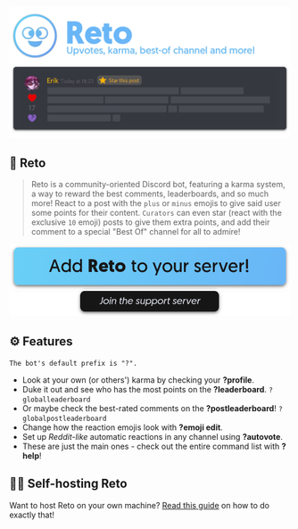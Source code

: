 ![Reto cover](assets/promo-reto.png)

## 🤖 Reto
> Reto is a community-oriented Discord bot, featuring a karma system, a way to reward the best comments, leaderboards, and so much more! React to a post with the `plus` or `minus` emojis to give said user some points for their content. `Curators` can even star (react with the exclusive `10` emoji) posts to give them extra points, and add their comment to a special "Best Of" channel for all to admire!

[![Add Reto](assets/add-reto.png)](https://discordapp.com/api/oauth2/authorize?client_id=591466921812164608&permissions=1342449744&scope=bot)
[![Join Server](assets/join-server.png)](https://discord.gg/RAwfrty)

## ⚙️ Features
`The bot's default prefix is "?".`
- Look at your own (or others') karma by checking your **?profile**.
- Duke it out and see who has the most points on the **?leaderboard**. `?globalleaderboard`
- Or maybe check the best-rated comments on the **?postleaderboard**!  `?globalpostleaderboard`
- Change how the reaction emojis look with **?emoji edit**.
- Set up _Reddit-like_ automatic reactions in any channel using **?autovote**.
- These are just the main ones - check out the entire command list with **?help**!

## 👨‍💻 Self-hosting Reto
Want to host Reto on your own machine? [Read this guide](https://github.com/despedite/reto/wiki/Self-hosting-Reto) on how to do exactly that!

